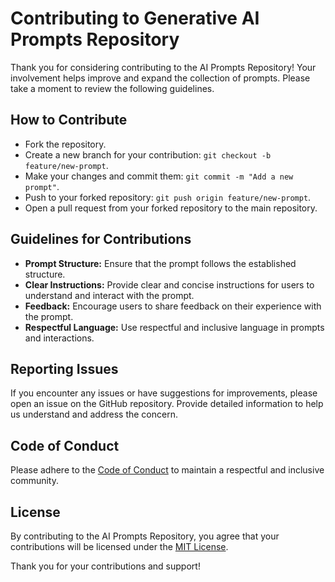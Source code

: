 # Contributing to Generative AI Prompts Repository

Thank you for considering contributing to the AI Prompts Repository! Your involvement helps improve and expand the collection of prompts. Please take a moment to review the following guidelines.

## How to Contribute

- Fork the repository.
- Create a new branch for your contribution: `git checkout -b feature/new-prompt`.
- Make your changes and commit them: `git commit -m "Add a new prompt"`.
- Push to your forked repository: `git push origin feature/new-prompt`.
- Open a pull request from your forked repository to the main repository.

## Guidelines for Contributions

- **Prompt Structure:** Ensure that the prompt follows the established structure.
- **Clear Instructions:** Provide clear and concise instructions for users to understand and interact with the prompt.
- **Feedback:** Encourage users to share feedback on their experience with the prompt.
- **Respectful Language:** Use respectful and inclusive language in prompts and interactions.

## Reporting Issues

If you encounter any issues or have suggestions for improvements, please open an issue on the GitHub repository. Provide detailed information to help us understand and address the concern.

## Code of Conduct

Please adhere to the [Code of Conduct](./CODE_OF_CONDUCT.md) to maintain a respectful and inclusive community.

## License

By contributing to the AI Prompts Repository, you agree that your contributions will be licensed under the [MIT License](./LICENSE).

Thank you for your contributions and support!
